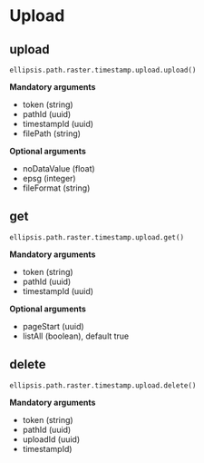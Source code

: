 # Upload

## upload

    ellipsis.path.raster.timestamp.upload.upload()

**Mandatory arguments**

- token (string)
- pathId (uuid)
- timestampId (uuid)
- filePath (string)

**Optional arguments**

- noDataValue (float)
- epsg (integer)
- fileFormat (string)

## get

    ellipsis.path.raster.timestamp.upload.get()

**Mandatory arguments**

- token (string)
- pathId (uuid)
- timestampId (uuid)

**Optional arguments**

- pageStart (uuid)
- listAll (boolean), default true

## delete

    ellipsis.path.raster.timestamp.upload.delete()

**Mandatory arguments**

- token (string)
- pathId (uuid)
- uploadId (uuid)
- timestampId)
